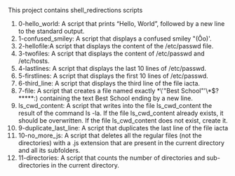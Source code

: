 This project contains shell_redirections scripts

1. 0-hello_world: A script that prints “Hello, World”, followed by a new line to the standard output.
2. 1-confused_smiley: A script that displays a confused smiley "(Ôo)'.
3. 2-hellofile:A script that displays the content of the /etc/passwd file.
4. 3-twofiles: A script that displays the content of /etc/passwd and /etc/hosts.
5. 4-lastlines: A script that displays the last 10 lines of /etc/passwd.
6. 5-firstlines: A script that displays the first 10 lines of /etc/passwd.
7. 6-third_line: A script that displays the third line of the file iacta.
8. 7-file: A script that creates a file named exactly \*\\'"Best School"\'\\*$\?\*\*\*\*\*:) containing the text Best School ending by a new line.
9. ls_cwd_content: A script that writes into the file ls_cwd_content the result of the command ls -la. If the file ls_cwd_content already exists, it should be overwritten. If the file ls_cwd_content does not exist, create it.
10. 9-duplicate_last_line: A script that duplicates the last line of the file iacta
11.  10-no_more_js: A script that deletes all the regular files (not the directories) with a .js extension that are present in the current directory and all its subfolders.
12. 11-directories: A script that counts the number of directories and sub-directories in the current directory. 
